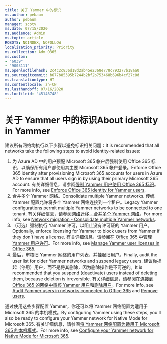 ```yaml
---
title: 关于 Yammer 中的标识
ms.author: pebaum
author: pebaum
manager: scotv
ms.date: 07/15/2020
ms.audience: Admin
ms.topic: article
ROBOTS: NOINDEX, NOFOLLOW
localization_priority: Priority
ms.collection: Adm_O365
ms.custom:
- "6039"
- "9003111"
ms.openlocfilehash: 2c4c2c836d18d2ab45e2368e778c793277b18aa0
ms.sourcegitcommit: b677b85395b7244b2bf2b753468b696b4cf27c8d
ms.translationtype: HT
ms.contentlocale: zh-CN
ms.lasthandoff: 07/16/2020
ms.locfileid: "45146748"
---
```

# <a name="about-identity-in-yammer"></a><span data-ttu-id="8cb2c-102">关于 Yammer 中的标识</span><span class="sxs-lookup"><span data-stu-id="8cb2c-102">About identity in Yammer</span></span>

<span data-ttu-id="8cb2c-103">建议所有网络均执行以下步骤以避免标识相关问题：</span><span class="sxs-lookup"><span data-stu-id="8cb2c-103">It is recommended that all networks take the following steps to avoid identity-related issues:</span></span>

1. <span data-ttu-id="8cb2c-104">为 Azure AD 中的用户预配 Microsoft 365 帐户后强制使用 Office 365 标识，以确保所有用户都使用其主要 Microsoft 365 帐户登录。</span><span class="sxs-lookup"><span data-stu-id="8cb2c-104">Enforce Office 365 identity after provisioning Microsoft 365 accounts for users in Azure AD to ensure that all users sign in by using their primary Microsoft 365 account.</span></span> <span data-ttu-id="8cb2c-105">有关详细信息，请参阅[强制 Yammer 用户使用 Office 365 标识](https://docs.microsoft.com/yammer/configure-your-yammer-network/enforce-office-365-identity)。</span><span class="sxs-lookup"><span data-stu-id="8cb2c-105">For more info, see [Enforce Office 365 identity for Yammer users](https://docs.microsoft.com/yammer/configure-your-yammer-network/enforce-office-365-identity).</span></span>
2. <span data-ttu-id="8cb2c-106">合并多个 Yammer 网络。</span><span class="sxs-lookup"><span data-stu-id="8cb2c-106">Consolidate multiple Yammer networks.</span></span> <span data-ttu-id="8cb2c-107">传统 Yammer 配置允许将多个 Yammer 网络连接到一个租户。</span><span class="sxs-lookup"><span data-stu-id="8cb2c-107">Legacy Yammer configurations permit multiple Yammer networks to be connected to one tenant.</span></span> <span data-ttu-id="8cb2c-108">有关详细信息，请参阅[网络迁移 - 合并多个 Yammer 网络](https://docs.microsoft.com/yammer/configure-your-yammer-network/consolidate-multiple-yammer-networks)。</span><span class="sxs-lookup"><span data-stu-id="8cb2c-108">For more info, see [Network migration - Consolidate multiple Yammer networks](https://docs.microsoft.com/yammer/configure-your-yammer-network/consolidate-multiple-yammer-networks).</span></span>
3. <span data-ttu-id="8cb2c-109">（可选）强制执行 Yammer 许可，以阻止没有许可证的 Yammer 用户。</span><span class="sxs-lookup"><span data-stu-id="8cb2c-109">Optionally, enforce licensing for Yammer to block users from Yammer if they don't have a license.</span></span> <span data-ttu-id="8cb2c-110">有关详细信息，请参阅[在 Office 365 中管理 Yammer 用户许可](https://docs.microsoft.com/yammer/manage-yammer-users/manage-yammer-licenses-in-office-365)。</span><span class="sxs-lookup"><span data-stu-id="8cb2c-110">For more info, see [Manage Yammer user licenses in Office 365](https://docs.microsoft.com/yammer/manage-yammer-users/manage-yammer-licenses-in-office-365).</span></span>
4. <span data-ttu-id="8cb2c-111">最后，审核旧 Yammer 网络的用户列表，并挂起旧用户。</span><span class="sxs-lookup"><span data-stu-id="8cb2c-111">Finally, audit the user list for older Yammer networks and suspend legacy users.</span></span> <span data-ttu-id="8cb2c-112">建议你挂起（停用）用户，而不是将其删除，因为删除操作是不可逆的。</span><span class="sxs-lookup"><span data-stu-id="8cb2c-112">It is recommended that you suspend (deactivate) users instead of deleting them, because deletion is irreversible.</span></span> <span data-ttu-id="8cb2c-113">有关详细信息，请参阅[在连接到 Office 365 的网络中审核 Yammer 用户](https://docs.microsoft.com/yammer/manage-yammer-users/audit-users-connected-to-office-365)和[删除用户](https://docs.microsoft.com/yammer/manage-yammer-users/add-block-or-remove-users#remove-users)。</span><span class="sxs-lookup"><span data-stu-id="8cb2c-113">For more info, see [Audit Yammer users in networks connected to Office 365](https://docs.microsoft.com/yammer/manage-yammer-users/audit-users-connected-to-office-365) and [Remove users](https://docs.microsoft.com/yammer/manage-yammer-users/add-block-or-remove-users#remove-users).</span></span>

<span data-ttu-id="8cb2c-114">通过使用这些步骤配置 Yammer，你还可以将 Yammer 网络配置为适用于 Microsoft 365 的本机模式。</span><span class="sxs-lookup"><span data-stu-id="8cb2c-114">By configuring Yammer using these steps, you'll also be ready to configure your Yammer network for Native Mode for Microsoft 365.</span></span> <span data-ttu-id="8cb2c-115">有关详细信息，请参阅[将 Yammer 网络配置为适用于 Microsoft 365 的本机模式](https://docs.microsoft.com/yammer/configure-your-yammer-network/native-mode)。</span><span class="sxs-lookup"><span data-stu-id="8cb2c-115">For more info, see [Configure your Yammer network for Native Mode for Microsoft 365](https://docs.microsoft.com/yammer/configure-your-yammer-network/native-mode).</span></span>